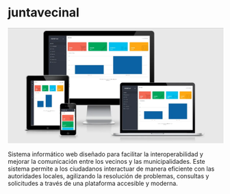 # juntavecinal
![Texto alternativo](responsivo1663865296.webp)

Sistema informático web diseñado para facilitar la interoperabilidad y mejorar la comunicación entre los vecinos y las municipalidades. Este sistema permite a los ciudadanos interactuar de manera eficiente con las autoridades locales, agilizando la resolución de problemas, consultas y solicitudes a través de una plataforma accesible y moderna.
